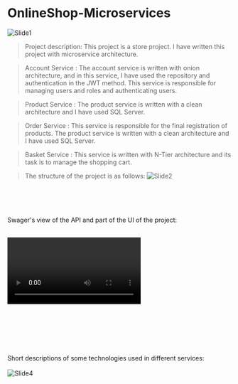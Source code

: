 # OnlineShop-Microservices

![Slide1](https://user-images.githubusercontent.com/108582477/227220479-1dad823a-28f2-4dcb-a938-530d1c3f567a.JPG)


> Project description:
> This project is a store project.
> I have written this project with microservice architecture.



> Account Service :
> The account service is written with onion architecture, and in this service, I have used the repository and authentication in the JWT method.
> This service is responsible for managing users and roles and authenticating users.

> Product Service :
> The product service is written with a clean architecture and I have used SQL Server.

> Order Service :
> This service is responsible for the final registration of products.
> The product service is written with a clean architecture and I have used SQL Server.

> Basket Service :
> This service is written with N-Tier architecture and its task is to manage the shopping cart.


> The structure of the project is as follows:
![Slide2](https://user-images.githubusercontent.com/108582477/227220552-00e0b563-d6c6-4486-b7e5-6211841b78a0.JPG)

<br/>
<br/>
<br/>
<br/>
Swager's view of the API and part of the UI of the project:

<br/>
<br/>




![Movie](https://user-images.githubusercontent.com/108582477/231144858-8bf85b5c-1fdd-4e5e-ab1f-e5e616a09d8f.mp4)




<br/>
<br/>
<br/>
<br/>
<br/>


Short descriptions of some technologies used in different services:
<br/>
<br/>
![Slide4](https://user-images.githubusercontent.com/108582477/227220593-480b1911-c56d-45c4-8173-6151861b01ee.JPG)
<br/>
<br/>
<br/>

